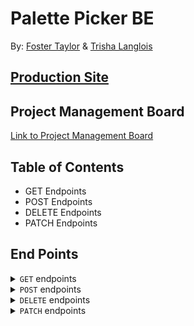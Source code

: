 # Palette Picker BE

By:
[Foster Taylor](https://github.com/foster55f) & [Trisha Langlois](https://github.com/trishalanglois)

## [Production Site](https://mysterious-dusk-17585.herokuapp.com/)

## Project Management Board
[Link to Project Management Board](https://trello.com/b/5k1vY2qi/palette-picker)

## Table of Contents

* GET Endpoints
* POST Endpoints
* DELETE Endpoints
* PATCH Endpoints


## End Points
<details>
  <summary> <code>GET</code> endpoints </summary>

##### 1. All Projects 
GET path:`/api/v1/projects`
- Sample Response (ok) status: 200
- Will return an array of all projects, each as an object.
- Each object will contain the following:
```js
[{
		id: 1,
		title: 'Foster',
		  palettes: [{
            id: 20,
            name: 'trish colors',
            color1: '#F7C59F',
            color2: '#2A324B',
            color3: '#767B91',
            color4: '#C7CCDB',
            color5: '#E1E5EE',
            project_id: 1
        },
        {
            id: 21,
            name: 'foster colors',
            color1: '#57739',
            color2: '#BDD5EA',
            color3: '#F7F7FF',
            color4: '#FE5F55',
            color5: '#495867',
            project_id: 1

        },
        {
            id: 23,
            name:'heather colors',
            color1:'#000000',
            color2:'#363946',
            color3:'#696773',
            color4:'#819595',
            color5:'#B1B6A6',
            project_id: 1
            }]
    },
    {
		id: 2,
		title: 'fruits',
		  palettes: [{
            id: 30,
            name: 'apple colors',
            color1: '#F7C59F',
            color2: '#2A324B',
            color3: '#767B93',
            color4: '#C7CCDG',
            color5: '#E1E5EE',
            project_id: 2
        },
        {
            id: 25,
            name: 'orange colors',
            color1: '#57739',
            color2: '#BDD5E2',
            color3: '#F7F7FF',
            color4: '#FE5F53',
            color5: '#495864',
            project_id: 2

        },
        {
            id: 28,
            name:'grape colors',
            color1:'#000000',
            color2:'#363945',
            color3:'#696772',
            color4:'#819591',
            color5:'#B1B6A6',
            project_id: 2
            }]
	}]
```
- `Sample Response (error) status: 500`
```js
{ error: "Could not find projects" }
```
##### 2. Return all Palettes for a specific project
GET path:`/api/v1/projects/:id/palettes`
- Sample Response (ok) status: 200
- Will return specific palettes referencing a project id.
- Each palette object will contain the following:
```js
{
            id: 23,
            name:'heather colors',
            color1:'#000000',
            color2:'#363946',
            color3:'#696773',
            color4:'#819595',
            color5:'#B1B6A6',
            project_id: 1
            }
```
- `Sample Response (error) status: 404`
```js
{ error: "Could not find project with id of 1. Please try again." }
```

##### 3. A specific project by id
GET path:`/api/v1/projects/:id`
- Sample Response (ok) status: 200
- Will return an object with a specific Project
- Each sighting object will contain the following:
```js
{
		id: 1,
		title: 'Foster',
		  palettes: [{
            id: 20,
            name: 'trish colors',
            color1: '#F7C59F',
            color2: '#2A324B',
            color3: '#767B91',
            color4: '#C7CCDB',
            color5: '#E1E5EE',
            project_id: 1
        },
        {
            id: 21,
            name: 'foster colors',
            color1: '#57739',
            color2: '#BDD5EA',
            color3: '#F7F7FF',
            color4: '#FE5F55',
            color5: '#495867',
            project_id: 1

        },
        {
            id: 23,
            name:'heather colors',
            color1:'#000000',
            color2:'#363946',
            color3:'#696773',
            color4:'#819595',
            color5:'#B1B6A6',
            project_id: 1
            }]
	}
```
- Sample Response (error) status: 404
```js
{ 
  error: "no project found with id 2 found" 
}
```

##### 4. A Palette for a specific palette id
GET path:`/api/v1/projects/:projectId/palettes/:paletteId`
- Sample Response (ok) status: 200
- Will return an object of a palette with a specific id
- Each Palette object will contain the following:
```js
      {
            id: 23,
            name:'heather colors',
            color1:'#000000',
            color2:'#363946',
            color3:'#696773',
            color4:'#819595',
            color5:'#B1B6A6',
            project_id: 1
        }
```
- Sample Response (error) status: 404
```js
{ 
  error: "no palette found with 24 id found" 
}
```
</details>
<details>
  <summary> <code>POST</code> endpoints </summary>

##### 1. Create a Project
POST path:`/api/v1/projects`
This Post requires title. Logic is built in to verify a title is included.
Format of POST body:
```js
{
	title: 'Trish',
	
}
```
- Sample Response (ok) status: 201
```js
{ id: 93, title: 'trish'}
```
- Sample Response (error) status: 422 - When all the parameters are not provided:
```js
{
				error: `The expected format is { title: <String> }. You're missing a ${requiredParameter} property.`
			}
```

##### 2. Create a palette for a specific project
POST path:`/api/v1/projects/:id/palettes`
This Post requires name of palette and 5 colors . Logic is built in to verify name and 5 colors.
Format of POST body:
```js
{
  name: 'foster colors',
    color1: '#12345'
    color2: '#12345'
    color3: '#12345'
    color4: '#12345'
    color5: '#12345'
}
```
- Sample Response (ok) status: 201
```js
{
    id: 1,
  name: 'foster colors',
    color1: '#12345'
    color2: '#12345'
    color3: '#12345'
    color4: '#12345'
    color5: '#12345'
}
```
- Sample Response (error) status: 422 - When all the parameters are not provided:
```js
{
				error: `The expected format is { name: <String>, color1: <String>, color2: <String>, color3: <String>, color4: <String>, color5: <String> }. You're missing a ${requiredParameter} property.`
			}
```

</details>
<details>
  <summary> <code>DELETE</code> endpoints </summary>

##### 1. DELETE A Specific Project
DELETE path:'/api/v1/projects/:id'
- This only requires the id of the Project you want to delete
- Sample Response (ok) status: 201 with message
```js
`Project <projectId> has been successfully deleted.`
```
##### 2. DELETE A Specific palette
DELETE path:'api/v1/projects/:projectId/palettes/:paletteId'
- This only requires the id of the Palette you want to delete
- Sample Response (ok) status: 201 with message
```js
`Palette <paletteId> has been successfully deleted.`
```
</details>
<details>
  <summary> <code>PATCH</code> endpoints </summary>

##### 1. PATCH A Specific Project
PATCH path:'/api/v1/projects/:projectId'
- This requires the id of the Project you want to patch
- Body needs to hold the part of the Project to update
- Sample Response (ok) status: 20 with new title
```js
{title: <title of project>}
```
##### 2. PATCH A Specific Palette
PATCH path:'/api/v1/projects/:projectId/palettes/:paletteId'
- This only requires the id of the Palette you want to patch
- Body needs to hold the part of the Palette to update
- Sample Response (ok) status: 201 with message
```js
{ newName: <name of palette> }
```
</details>
